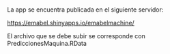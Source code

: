# 
La app se encuentra publicada en el siguiente servidor:

https://emabel.shinyapps.io/emabelmachine/

El archivo que se debe subir se corresponde con PrediccionesMaquina.RData

